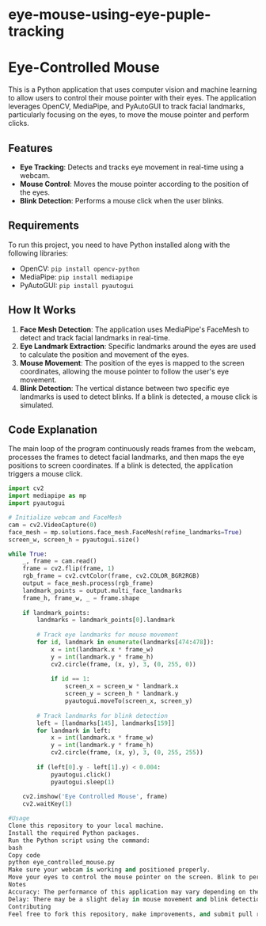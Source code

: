 
# eye-mouse-using-eye-puple-tracking
# Eye-Controlled Mouse

This is a Python application that uses computer vision and machine learning to allow users to control their mouse pointer with their eyes. The application leverages OpenCV, MediaPipe, and PyAutoGUI to track facial landmarks, particularly focusing on the eyes, to move the mouse pointer and perform clicks.

## Features

- **Eye Tracking**: Detects and tracks eye movement in real-time using a webcam.
- **Mouse Control**: Moves the mouse pointer according to the position of the eyes.
- **Blink Detection**: Performs a mouse click when the user blinks.

## Requirements

To run this project, you need to have Python installed along with the following libraries:

- OpenCV: `pip install opencv-python`
- MediaPipe: `pip install mediapipe`
- PyAutoGUI: `pip install pyautogui`

## How It Works

1. **Face Mesh Detection**: The application uses MediaPipe's FaceMesh to detect and track facial landmarks in real-time.
2. **Eye Landmark Extraction**: Specific landmarks around the eyes are used to calculate the position and movement of the eyes.
3. **Mouse Movement**: The position of the eyes is mapped to the screen coordinates, allowing the mouse pointer to follow the user's eye movement.
4. **Blink Detection**: The vertical distance between two specific eye landmarks is used to detect blinks. If a blink is detected, a mouse click is simulated.

## Code Explanation

The main loop of the program continuously reads frames from the webcam, processes the frames to detect facial landmarks, and then maps the eye positions to screen coordinates. If a blink is detected, the application triggers a mouse click.

```python
import cv2
import mediapipe as mp
import pyautogui

# Initialize webcam and FaceMesh
cam = cv2.VideoCapture(0)
face_mesh = mp.solutions.face_mesh.FaceMesh(refine_landmarks=True)
screen_w, screen_h = pyautogui.size()

while True:
    _, frame = cam.read()
    frame = cv2.flip(frame, 1)
    rgb_frame = cv2.cvtColor(frame, cv2.COLOR_BGR2RGB)
    output = face_mesh.process(rgb_frame)
    landmark_points = output.multi_face_landmarks
    frame_h, frame_w, _ = frame.shape
    
    if landmark_points:
        landmarks = landmark_points[0].landmark
        
        # Track eye landmarks for mouse movement
        for id, landmark in enumerate(landmarks[474:478]):
            x = int(landmark.x * frame_w)
            y = int(landmark.y * frame_h)
            cv2.circle(frame, (x, y), 3, (0, 255, 0))
            
            if id == 1:
                screen_x = screen_w * landmark.x
                screen_y = screen_h * landmark.y
                pyautogui.moveTo(screen_x, screen_y)
        
        # Track landmarks for blink detection
        left = [landmarks[145], landmarks[159]]
        for landmark in left:
            x = int(landmark.x * frame_w)
            y = int(landmark.y * frame_h)
            cv2.circle(frame, (x, y), 3, (0, 255, 255))
        
        if (left[0].y - left[1].y) < 0.004:
            pyautogui.click()
            pyautogui.sleep(1)
    
    cv2.imshow('Eye Controlled Mouse', frame)
    cv2.waitKey(1)

#Usage
Clone this repository to your local machine.
Install the required Python packages.
Run the Python script using the command:
bash
Copy code
python eye_controlled_mouse.py
Make sure your webcam is working and positioned properly.
Move your eyes to control the mouse pointer on the screen. Blink to perform a click.
Notes
Accuracy: The performance of this application may vary depending on the quality of your webcam and the lighting conditions.
Delay: There may be a slight delay in mouse movement and blink detection due to processing time.
Contributing
Feel free to fork this repository, make improvements, and submit pull requests.
